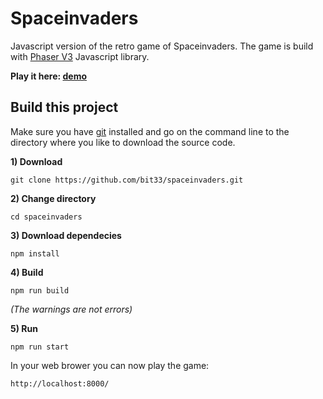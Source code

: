 # Spaceinvaders

Javascript version of the retro game of Spaceinvaders. The game is build with [Phaser V3](https://github.com/photonstorm/phaser) Javascript library.

**Play it here: [demo](https://bit33.io/spaceinvaders/)**



## Build this project

Make sure you have [git](https://git-scm.com/downloads) installed and go on the command line to the directory where you like to download the source code.

**1) Download**
```
git clone https://github.com/bit33/spaceinvaders.git
```

**2) Change directory**
```
cd spaceinvaders
```

**3) Download dependecies**
```
npm install
```

**4) Build**
```
npm run build
```

*(The warnings are not errors)*

**5) Run**
```
npm run start
```

In your web brower you can now play the game:
```
http://localhost:8000/
```
